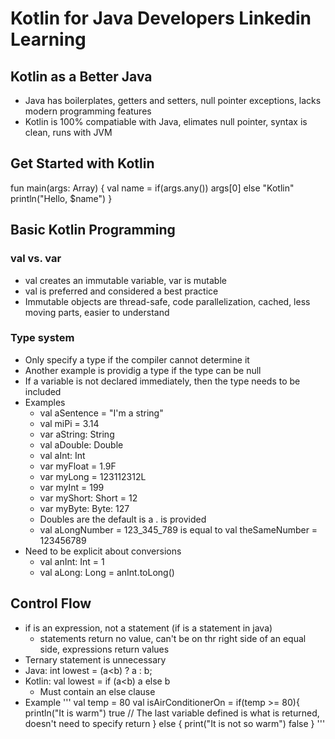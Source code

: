 # Kotlin for Java Developers Linkedin Learning 

## Kotlin as a Better Java
- Java has boilerplates, getters and setters, null pointer exceptions, lacks modern programming features
- Kotlin is 100% compatiable with Java, elimates null pointer, syntax is clean, runs with JVM


## Get Started with Kotlin

fun main(args: Array<String>) {
  val name = if(args.any()) args[0] else "Kotlin"
  println("Hello, $name")
}


## Basic Kotlin Programming

### val vs. var
- val creates an immutable variable, var is mutable
- val is preferred and considered a best practice
- Immutable objects are thread-safe, code parallelization, cached, less moving parts, easier to understand

### Type system
- Only specify a type if the compiler cannot determine it
- Another example is providig a type if the type can be null
- If a variable is not declared immediately, then the type needs to be included
- Examples
  - val aSentence = "I'm a string"
  - val miPi = 3.14
  - var aString: String
  - val aDouble: Double
  - val aInt: Int
  - var myFloat = 1.9F
  - var myLong =  123112312L
  - var myInt = 199
  - var myShort: Short = 12
  - var myByte: Byte: 127
  - Doubles are the default is a . is provided
  - val aLongNumber = 123_345_789 is equal to val theSameNumber = 123456789
- Need to be explicit about conversions
  - val anInt: Int = 1
  - val aLong: Long = anInt.toLong()

## Control Flow  
- if is an expression, not a statement (if is a statement in java)
  - statements return no value, can't be on thr right side of an equal side, expressions return values
- Ternary statement is unnecessary
- Java: int lowest = (a<b) ? a : b;
- Kotlin: val lowest = if (a<b) a else b
  - Must contain an else clause
- Example
'''
    val temp =  80
    val isAirConditionerOn = if(temp >= 80){
        println("It is warm")
        true // The last variable defined is what is returned, doesn't need to specify return
    } else {
        print("It is not so warm")
        false
    }
'''
